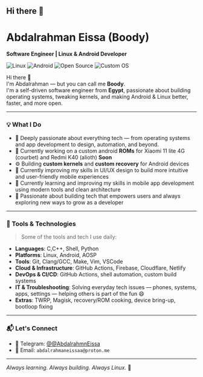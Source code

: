## Hi there 👋

# Abdalrahman Eissa (Boody)

**Software Engineer | Linux & Android Developer**

![Linux](https://img.shields.io/badge/Linux-User-1793D1?logo=linux&logoColor=white)
![Android](https://img.shields.io/badge/Android-Developer-3DDC84?logo=android&logoColor=white)
![Open Source](https://img.shields.io/badge/Open--Source-Contributor-blue?logo=github)
![Custom OS](https://img.shields.io/badge/Custom--OS-In--Progress-orange)

Hi there 👋  
I'm Abdalrahman — but you can call me **Boody**.  
I'm a self-driven software engineer from **Egypt**, passionate about building operating systems, tweaking kernels, and making Android & Linux better, faster, and more open.

---

### 💡 What I Do

- 🔌 Deeply passionate about everything tech — from operating systems and app development to design, automation, and beyond.
- 🌱 Currently working on a custom android **ROMs** for Xiaomi 11 lite 4G (courbet) and Redmi K40 (alioth) **Soon** 
- ⚙️ Building **custom kernels** and **custom recovery** for Android devices  
- 🎨 Currently improving my skills in UI/UX design to build more intuitive and user-friendly mobile experiences  
- 📱 Currently learning and improving my skills in mobile app development using modern tools and clean architecture  
- 🚀 Passionate about building tech that empowers users and always exploring new ways to grow as a developer

---

### 🧰 Tools & Technologies

> Some of the tools and tech I use daily:

- **Languages**: C,C++, Shell, Python
- **Platforms**: Linux, Android, AOSP  
- **Tools**: Git, Clang/GCC, Make, Vim, VSCode  
- **Cloud & Infrastructure**: GitHub Actions, Firebase, Cloudflare, Netlify  
- **DevOps & CI/CD**: GitHub Actions, shell automation, custom build systems  
- **IT & Troubleshooting**: Solving everyday tech issues — phones, systems, apps, settings — helping others is part of the fun 😄  
- **Extras**: TWRP, Magisk, recovery/ROM cooking, device bring-up, bootloop fixing
---

### 📬 Let's Connect

- 💬 Telegram: [@@AbdalrahmnEissa](https://t.me/@AbdalrahmnEissa)  
- 📧 Email: `abdalrahmaneissaa@proton.me`
---

_Always learning. Always building. Always Linux._ 🐧
